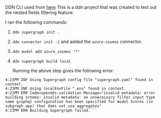 DDN CLI used from [here](https://hasurahq.slack.com/archives/C04NS5JCD8A/p1726496183520129?thread_ts=1726032094.455189&cid=C04NS5JCD8A)
This is a ddn project that was created to test out the nested fields filtering feature:

I ran the following commands:

1. `ddn supergraph init .`
2. `ddn connector init -i` and added the `azure-cosmos` connector.
3. `ddn model add azure_cosmos "*"`
4. `ddn supergraph build local` 

    Running the above step gives the following error:

```✦2 ➜ ddn-cli-new supergraph build local
4:23PM INF Using Supergraph config file "supergraph.yaml" found in context.
4:23PM INF Using localEnvFile ".env" found in context.
4:23PM ERR Code=opendds-validation Message="invalid metadata: error building schema: invalid metadata: an unnecessary filter input type name graphql configuration has been specified for model Scores (in subgraph app) that does not use aggregates"
4:23PM ERR Building Supergraph failed.```
